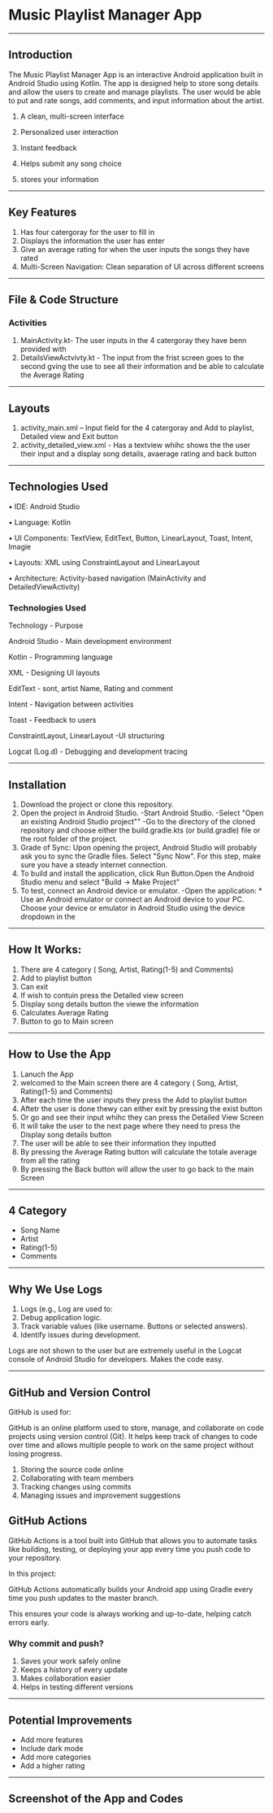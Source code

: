 # Music Playlist Manager App
---
## Introduction 
The Music Playlist Manager App is an interactive Android application built in Android Studio using Kotlin. The app is designed help to store song details and allow the users to create and manage playlists. The user would be able to put and  rate songs, add comments, and input information about the artist.

1. A clean, multi-screen interface

2. Personalized user interaction

3. Instant feedback
   
4. Helps submit any song choice

5. stores your information

---

## Key Features 
1. Has four catergoray for the user to fill in
2. Displays the information the user has enter 
3. Give an average rating for when the user inputs the songs they have rated
4. Multi-Screen Navigation: Clean separation of UI across different screens

---

## File & Code Structure
### Activities
1.	MainActivity.kt- The user inputs in the 4 catergoray they have benn provided with
2.	DetailsViewActvivty.kt - The input from the frist screen goes to the second gving the use to see all their information and be able to calculate the Average Rating

---

## Layouts
1. activity_main.xml – Input field for the 4 catergoray and Add to playlist, Detailed view and Exit button
2. activity_detailed_view.xml - Has a textview whihc shows the the user their input and a display song details, avaerage rating and back button

---

 ## Technologies Used

•	IDE: Android Studio

•	Language: Kotlin

•	UI Components: TextView, EditText, Button, LinearLayout, Toast, Intent, Imagie

•	Layouts: XML using ConstraintLayout and LinearLayout

•	Architecture: Activity-based navigation (MainActivity and DetailedViewActivity)



### Technologies Used
Technology       -             	Purpose

Android Studio	    -            Main development environment

Kotlin           -             	Programming language

XML            -               	Designing UI layouts

EditText          -            	sont, artist Name, Rating and comment

Intent           -             	Navigation between activities

Toast           -               	Feedback to users

ConstraintLayout, LinearLayout	-UI structuring

Logcat (Log.d)             -    	Debugging and development tracing

----

## Installation
1.	Download the project or clone this repository.
2.	Open the project in Android Studio. -Start Android Studio. -Select "Open an existing Android Studio project"" -Go to the directory of the cloned repository and choose either the build.gradle.kts (or build.gradle) file or the root folder of the project.
3.	Grade of Sync: Upon opening the project, Android Studio will probably ask you to sync the Gradle files. Select "Sync Now". For this step, make sure you have a steady internet connection.
4.	To build and install the application, click Run Button.Open the Android Studio menu and select "Build -> Make Project"
5.	To test, connect an Android device or emulator. -Open the application: * Use an Android emulator or connect an Android device to your PC. Choose your device or emulator in Android Studio using the device dropdown in the

---

## How It Works:
1. There are 4 category ( Song, Artist, Rating(1-5) and Comments)
2. Add to playlist button
3. Can exit
4. If wish to contuin press the Detailed view screen
5. Display song details button the viewe the information
6. Calculates Average Rating
7. Button to go to Main screen

---

## How to Use the App
1. Lanuch the App
2. welcomed to the Main screen there are 4 category ( Song, Artist, Rating(1-5) and Comments)
3. After each time the user inputs they press the Add to playlist button
4. Aftetr the user is done thewy can either exit by pressing the exist button
5. Or go and see their input whihc they can press the Detailed View Screen
6. It will take the user to the next page where they need to press the Display song details button
7. The user will be able to see their information they inputted
8. By pressing the Average Rating button will calculate the totale average from all the rating
9. By pressing the Back button will allow the user to go back to the main Screen

---

## 4 Category
- Song Name
- Artist
- Rating(1-5)
- Comments

---
## Why We Use Logs
1.	Logs (e.g., Log are used to:
2.	Debug application logic.
3.	Track variable values (like username. Buttons or selected answers).
4.	Identify issues during development.
   
Logs are not shown to the user but are extremely useful in the Logcat console of Android Studio for developers. Makes the code easy.


---

## GitHub and Version Control
GitHub is used for:

GitHub is an online platform used to store, manage, and collaborate on code projects using version control (Git). It helps keep track of changes to code over time and allows multiple people to work on the same project without losing progress.


1.	Storing the source code online
2.	Collaborating with team members
3.	Tracking changes using commits
4.	Managing issues and improvement suggestions

## GitHub Actions
GitHub Actions is a tool built into GitHub that allows you to automate tasks like building, testing, or deploying your app every time you push code to your repository.

In this project:

GitHub Actions automatically builds your Android app using Gradle every time you push updates to the master branch.

This ensures your code is always working and up-to-date, helping catch errors early.

### Why commit and push?
1.	Saves your work safely online
2.	Keeps a history of every update
3.	Makes collaboration easier
4.	Helps in testing different versions

---

## Potential Improvements
- Add more features
- Include dark mode
- Add more categories
- Add a higher rating

 ---

## Screenshot of the App and Codes




 
